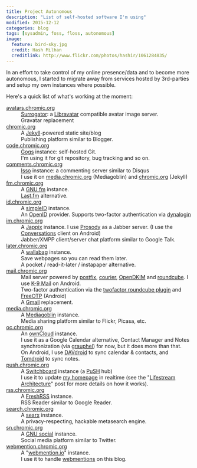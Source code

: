 ```yaml
---
title: Project Autonomous
description: "List of self-hosted software I'm using"
modified: 2015-12-12
categories: blog
tags: [sysadmin, foss, floss, autonomous]
image:
  feature: bird-sky.jpg
  credit: Hash Milhan
  creditlink: http://www.flickr.com/photos/hashir/1061284835/
---
```


<div class="p-summary">
In an effort to take control of my online presence/data and to become more autonomous, I started to migrate away from services hosted by 3rd-parties and setup my own instances where possible.
</div>
<!-- more -->

Here's a quick list of what's working at the moment:

<dl>
  <dt id="avatars"><a href="http://avatars.chromic.org">avatars.chromic.org</a></dt>
  <dd>
    <a href="http://sourceforge.net/p/surrogator/wiki/Home/">Surrogator</a>: a <a href="https://www.libravatar.org/">Libravatar</a> compatible avatar image server.<br />
    Gravatar replacement
  </dd>

  <dt id="chromic"><a href="http://chromic.org">chromic.org</a></dt>
  <dd>
    A <a href="http://jekyllrb.com">Jekyll</a>-powered static site/blog<br />
    Publishing platform similar to Blogger.
  </dd>

  <dt id="code"><a href="http://code.chromic.org">code.chromic.org</a></dt>
  <dd>
    <a href="http://gogs.io/">Gogs</a> instance: self-hosted Git.<br />
    I'm using it for git repository, bug tracking and so on.
  </dd>

  <dt id="comments"><a href="http://comments.chromic.org">comments.chromic.org</a></dt>
  <dd>
    <a href="http://posativ.org/isso/">Isso</a> instance: a commenting server similar to Disqus<br />
    I use it on <a href="http://media.chromic.org">media.chromic.org</a> (Mediagoblin) and <a href="http://chromic.org">chromic.org</a> (Jekyll)
  </dd>

  <dt id="fm"><a href="http://fm.chromic.org">fm.chromic.org</a></dt>
  <dd>
    A <a href="http://foocorp.org/projects/fm/">GNU fm</a> instance.<br />
    <a href="http://last.fm">Last.fm</a> alternative.
  </dd>

  <dt id="id"><a href="http://id.chromic.org">id.chromic.org</a></dt>
  <dd>
    A <a href="http://simpleid.koinic.net/">simpleID</a> instance.<br />
    An <a href="http://openid.net/">OpenID</a> provider. Supports two-factor authentication via <a href="http://www.dynalogin.org/">dynalogin</a>
  </dd>

  <dt id="im"><a href="http://im.chromic.org">im.chromic.org</a></dt>
  <dd>
    A <a href="http://jappix.org">Jappix</a> instance. I use <a href="http://prosody.im/">Prosody</a> as a Jabber server. (I use the <a href="https://f-droid.org/repository/browse/?fdfilter=conversations&fdid=eu.siacs.conversations">Conversations</a> client on Android)<br />
    Jabber/XMPP client/server chat platform similar to Google Talk.
  </dd>

  <dt id="later"><a href="http://later.chromic.org">later.chromic.org</a></dt>
  <dd>
    A <a href="https://www.wallabag.org/">wallabag</a> instance.<br />
    Save webpages so you can read them later.<br />
    A pocket / read-it-later / instapaper alternative.
  </dd>

  <dt id="mail"><a href="https://mail.chromic.org">mail.chromic.org</a></dt>
  <dd>
    Mail server powered by <a href="http://www.postfix.org/">postfix</a>, <a href="http://www.courier-mta.org/">courier</a>, <a href="http://www.opendkim.org/">OpenDKIM</a> and <a href="http://roundcube.net/">roundcube</a>. I use <a href="https://github.com/k9mail/k-9/">K-9 Mail</a> on Android.<br />
    Two-factor authentication via the <a href="https://github.com/alexandregz/twofactor_gauthenticator">twofactor roundcube plugin</a> and <a href="https://f-droid.org/repository/browse/?fdfilter=freeotp&fdid=org.fedorahosted.freeotp">FreeOTP</a> (Android)<br />
    A <a href="http://gmail.com">Gmail</a> replacement.
  </dd>

  <dt id="media"><a href="http://media.chromic.org">media.chromic.org</a></dt>
  <dd>
    A <a href="http://mediagoblin.org">Mediagoblin</a> instance.<br />
    Media sharing platform similar to Flickr, Picasa, etc.
  </dd>

  <dt id="oc"><a href="http://oc.chromic.org">oc.chromic.org</a></dt>
  <dd>
    An <a href="http://owncloud.org/">ownCloud</a> instance.<br />
    I use it as a Google Calendar alternative, Contact Manager and Notes synchronization (via <a href="http://cweiske.de/tagebuch/grauphel.htm">grauphel</a>) for now, but it does more than that.<br />
    On Android, I use <a href="http://davdroid.bitfire.at/what-is-davdroid">DAVdroid</a> to sync calendar & contacts, and <a href="https://f-droid.org/repository/browse/?fdfilter=tomdroid&fdid=org.tomdroid">Tomdroid</a> to sync notes.
  </dd>

  <dt id="push"><a href="http://push.chromic.org">push.chromic.org</a></dt>
  <dd>
    A <a href="https://switchboard.p3k.io/">Switchboard</a> instance (a <a href="https://en.wikipedia.org/wiki/PubSubHubbub">PuSH</a> hub)<br />
    I use it to update <a href="http://chromic.org">my homepage</a> in realtime (see the "<a href="http://chromic.org/blog/lifestream-architecture/">Lifestream Architecture</a>" post for more details on how it works).
  </dd>

  <dt id="rss"><a href="http://rss.chromic.org">rss.chromic.org</a></dt>
  <dd>
    A <a href="http://freshrss.org/">FreshRSS</a> instance.<br />
    RSS Reader similar to Google Reader.
  </dd>

  <dt id="search"><a href="http://search.chromic.org">search.chromic.org</a></dt>
  <dd>
    A <a href="https://searx.me/">searx</a> instance.<br />
    A privacy-respecting, hackable metasearch engine.
  </dd>

  <dt id="sn"><a href="http://sn.chromic.org">sn.chromic.org</a></dt>
  <dd>
    A <a href="http://gnu.io">GNU social</a> instance.<br />
    Social media platform similar to Twitter.
  </dd>

  <dt id="webmention"><a href="http://webmention.chromic.org">webmention.chromic.org</a></dt>
  <dd>
    A "<a href="https://webmention.io/">webmention.io</a>" instance.<br />
    I use it to handle <a href="http://indiewebcamp.com/webmention">webmentions</a> on this blog.
  </dd>
</dl>

